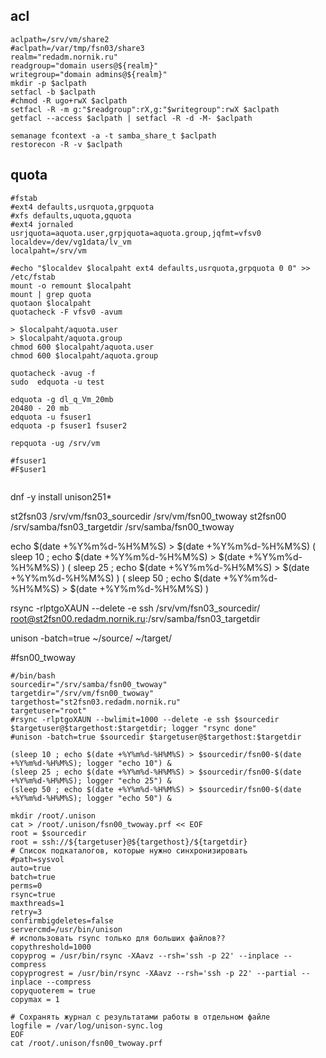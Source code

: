 ## acl

```
aclpath=/srv/vm/share2
#aclpath=/var/tmp/fsn03/share3
realm="redadm.nornik.ru"
readgroup="domain users@${realm}"
writegroup="domain admins@${realm}"
mkdir -p $aclpath
setfacl -b $aclpath
#chmod -R ugo+rwX $aclpath
setfacl -R -m g:"$readgroup":rX,g:"$writegroup":rwX $aclpath
getfacl --access $aclpath | setfacl -R -d -M- $aclpath

semanage fcontext -a -t samba_share_t $aclpath
restorecon -R -v $aclpath

```

## quota

```
#fstab
#ext4 defaults,usrquota,grpquota
#xfs defaults,uquota,gquota
#ext4 jornaled usrjquota=aquota.user,grpjquota=aquota.group,jqfmt=vfsv0
localdev=/dev/vg1data/lv_vm
localpaht=/srv/vm

#echo "$localdev $localpaht ext4 defaults,usrquota,grpquota 0 0" >> /etc/fstab
mount -o remount $localpaht
mount | grep quota
quotaon $localpaht
quotacheck -F vfsv0 -avum

> $localpaht/aquota.user
> $localpaht/aquota.group
chmod 600 $localpaht/aquota.user
chmod 600 $localpaht/aquota.group

quotacheck -avug -f
sudo  edquota -u test

edquota -g dl_q_Vm_20mb
20480 - 20 mb
edquota -u fsuser1
edquota -p fsuser1 fsuser2

repquota -ug /srv/vm

#fsuser1
#F$user1


```


dnf -y install unison251*

st2fsn03
/srv/vm/fsn03_sourcedir
/srv/vm/fsn00_twoway
st2fsn00
/srv/samba/fsn03_targetdir
/srv/samba/fsn00_twoway

echo $(date +%Y%m%d-%H%M%S) > $(date +%Y%m%d-%H%M%S)
( sleep 10 ; echo $(date +%Y%m%d-%H%M%S) > $(date +%Y%m%d-%H%M%S) )
( sleep 25 ; echo $(date +%Y%m%d-%H%M%S) > $(date +%Y%m%d-%H%M%S) )
( sleep 50 ; echo $(date +%Y%m%d-%H%M%S) > $(date +%Y%m%d-%H%M%S) )

rsync -rlptgoXAUN --delete -e ssh /srv/vm/fsn03_sourcedir/ root@st2fsn00.redadm.nornik.ru:/srv/samba/fsn03_targetdir

unison -batch=true ~/source/ ~/target/


#fsn00_twoway
```
#/bin/bash
sourcedir="/srv/samba/fsn00_twoway"
targetdir="/srv/vm/fsn00_twoway"
targethost="st2fsn03.redadm.nornik.ru"
targetuser="root"
#rsync -rlptgoXAUN --bwlimit=1000 --delete -e ssh $sourcedir $targetuser@$targethost:$targetdir; logger "rsync done"
#unison -batch=true $sourcedir $targetuser@$targethost:$targetdir

(sleep 10 ; echo $(date +%Y%m%d-%H%M%S) > $sourcedir/fsn00-$(date +%Y%m%d-%H%M%S); logger "echo 10") &
(sleep 25 ; echo $(date +%Y%m%d-%H%M%S) > $sourcedir/fsn00-$(date +%Y%m%d-%H%M%S); logger "echo 25") &
(sleep 50 ; echo $(date +%Y%m%d-%H%M%S) > $sourcedir/fsn00-$(date +%Y%m%d-%H%M%S); logger "echo 50") &

mkdir /root/.unison
cat > /root/.unison/fsn00_twoway.prf << EOF
root = $sourcedir
root = ssh://${targetuser}@${targethost}/${targetdir}
# Список подкаталогов, которые нужно синхронизировать
#path=sysvol
auto=true
batch=true
perms=0
rsync=true
maxthreads=1
retry=3
confirmbigdeletes=false
servercmd=/usr/bin/unison
# использовать rsync только для больших файлов??
copythreshold=1000
copyprog = /usr/bin/rsync -XAavz --rsh='ssh -p 22' --inplace --compress
copyprogrest = /usr/bin/rsync -XAavz --rsh='ssh -p 22' --partial --inplace --compress
copyquoterem = true
copymax = 1

# Сохранять журнал с результатами работы в отдельном файле
logfile = /var/log/unison-sync.log
EOF
cat /root/.unison/fsn00_twoway.prf

```